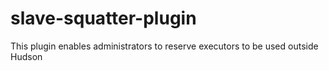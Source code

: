 slave-squatter-plugin
=====================

This plugin enables administrators to reserve executors to be used outside Hudson